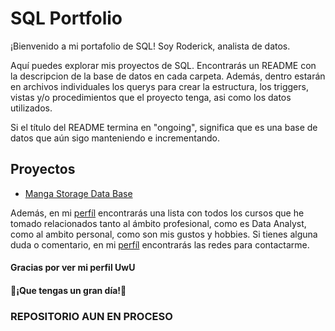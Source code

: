 # SQL Portfolio
¡Bienvenido a mi portafolio de SQL! Soy Roderick, analista de datos.

Aquí puedes explorar mis proyectos de SQL. Encontrarás un README con la descripcion de la base de datos en cada carpeta. Además, dentro estarán en archivos individuales los querys para crear la estructura, los triggers, vistas y/o procedimientos que el proyecto tenga, asi como los datos utilizados.

Si el título del README termina en "ongoing", significa que es una base de datos que aún sigo manteniendo e incrementando.

## Proyectos

- [Manga Storage Data Base]()

Además, en mi [perfíl](https://github.com/RoderickGamer) encontrarás una lista con todos los cursos que he tomado relacionados tanto al ámbito profesional, como es Data Analyst, como al ambito personal, como son mis gustos y hobbies. Si tienes alguna duda o comentario, en mi [perfíl](https://github.com/RoderickGamer) encontrarás las redes para contactarme.

#### Gracias por ver mi perfil UwU

#### 🚀¡Que tengas un gran día!🚀


### REPOSITORIO AUN EN PROCESO
